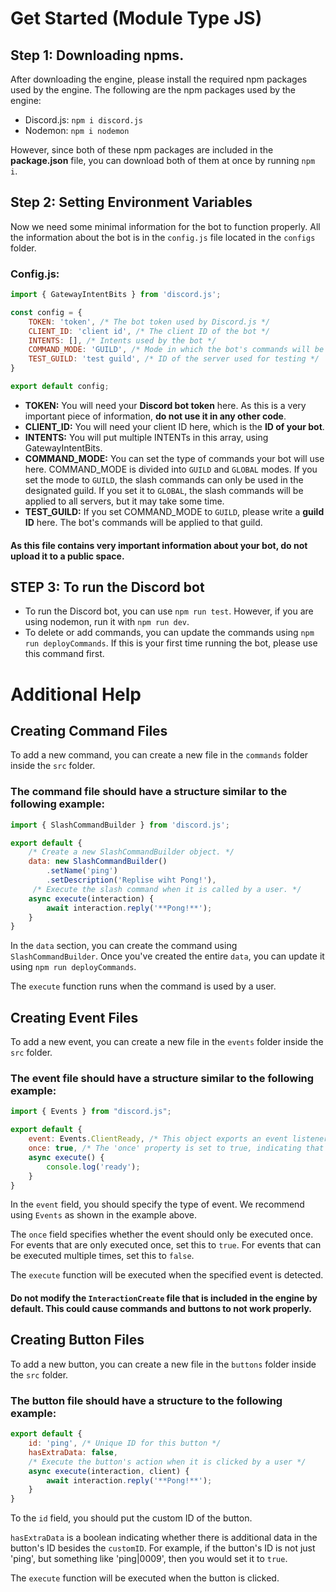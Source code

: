 # Get Started (Module Type JS)
## Step 1: Downloading npms.
After downloading the engine, please install the required npm packages used by the engine. The following are the npm packages used by the engine:
+ Discord.js: `npm i discord.js`
+ Nodemon: `npm i nodemon`

However, since both of these npm packages are included in the **package.json** file, you can download both of them at once by running `npm i`.

## Step 2: Setting Environment Variables
Now we need some minimal information for the bot to function properly. All the information about the bot is in the `config.js` file located in the `configs` folder.
### Config.js:
```js
import { GatewayIntentBits } from 'discord.js';

const config = {
    TOKEN: 'token', /* The bot token used by Discord.js */
    CLIENT_ID: 'client id', /* The client ID of the bot */
    INTENTS: [], /* Intents used by the bot */
    COMMAND_MODE: 'GUILD', /* Mode in which the bot's commands will be executed (GUILD or GLOBAL) */
    TEST_GUILD: 'test guild', /* ID of the server used for testing */
}

export default config;
```
+ **TOKEN:** You will need your **Discord bot token** here. As this is a very important piece of information, **do not use it in any other code**.
+ **CLIENT_ID:** You will need your client ID here, which is the **ID of your bot**.
+ **INTENTS:** You will put multiple INTENTs in this array, using GatewayIntentBits.
+ **COMMAND_MODE:** You can set the type of commands your bot will use here. COMMAND_MODE is divided into `GUILD` and `GLOBAL` modes. If you set the mode to `GUILD`, the slash commands can only be used in the designated guild. If you set it to `GLOBAL`, the slash commands will be applied to all servers, but it may take some time.
+ **TEST_GUILD:** If you set COMMAND_MODE to `GUILD`, please write a **guild ID** here. The bot's commands will be applied to that guild.

#### As this file contains very important information about your bot, do not upload it to a public space.

## STEP 3: To run the Discord bot
+ To run the Discord bot, you can use `npm run test`. However, if you are using nodemon, run it with `npm run dev`.
+ To delete or add commands, you can update the commands using `npm run deployCommands`. If this is your first time running the bot, please use this command first.

# Additional Help

## Creating Command Files
To add a new command, you can create a new file in the `commands` folder inside the `src` folder.

### The command file should have a structure similar to the following example:
```js
import { SlashCommandBuilder } from 'discord.js';

export default {
    /* Create a new SlashCommandBuilder object. */
    data: new SlashCommandBuilder()
        .setName('ping')
        .setDescription('Replise wiht Pong!'),
     /* Execute the slash command when it is called by a user. */
    async execute(interaction) {
        await interaction.reply('**Pong!**');
    }
}
```
In the `data` section, you can create the command using `SlashCommandBuilder`. Once you've created the entire `data`, you can update it using `npm run deployCommands`.

The `execute` function runs when the command is used by a user.

## Creating Event Files
To add a new event, you can create a new file in the `events` folder inside the `src` folder.

### The event file should have a structure similar to the following example:
```js
import { Events } from "discord.js";

export default {
    event: Events.ClientReady, /* This object exports an event listener for the Discord.js 'ClientReady' event. */
    once: true, /* The 'once' property is set to true, indicating that the event listener should only be executed once. */
    async execute() {
        console.log('ready');
    }
}
```
In the `event` field, you should specify the type of event. We recommend using `Events` as shown in the example above.

The `once` field specifies whether the event should only be executed once. For events that are only executed once, set this to `true`. For events that can be executed multiple times, set this to `false`.

The `execute` function will be executed when the specified event is detected.

#### Do not modify the `InteractionCreate` file that is included in the engine by default. This could cause commands and buttons to not work properly.

## Creating Button Files
To add a new button, you can create a new file in the `buttons` folder inside the `src` folder.

### The button file should have a structure to the following example:
```js
export default {
    id: 'ping', /* Unique ID for this button */
    hasExtraData: false,
    /* Execute the button's action when it is clicked by a user */
    async execute(interaction, client) {
        await interaction.reply('**Pong!**');
    }
}
```
To the `id` field, you should put the custom ID of the button.

`hasExtraData` is a boolean indicating whether there is additional data in the button's ID besides the `customID`. For example, if the button's ID is not just 'ping', but something like 'ping|0009', then you would set it to `true`.

The `execute` function will be executed when the button is clicked.